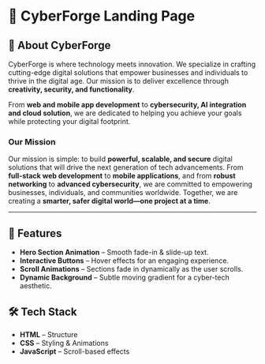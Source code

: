 # 🚀 CyberForge Landing Page

## 🌟 About CyberForge
CyberForge is where technology meets innovation. We specialize in crafting cutting-edge digital solutions that empower businesses and individuals to thrive in the digital age. Our mission is to deliver excellence through **creativity, security, and functionality**.

From **web and mobile app development** to **cybersecurity, AI integration and cloud solution**, we are dedicated to helping you achieve your goals while protecting your digital footprint.

### **Our Mission**
Our mission is simple: to build **powerful, scalable, and secure** digital solutions that will drive the next generation of tech advancements. From **full-stack web development** to **mobile applications**, and from **robust networking** to **advanced cybersecurity**, we are committed to empowering businesses, individuals, and communities worldwide. Together, we are creating a **smarter, safer digital world—one project at a time**.

---

## 🎨 Features
- **Hero Section Animation** – Smooth fade-in & slide-up text.
- **Interactive Buttons** – Hover effects for an engaging experience.
- **Scroll Animations** – Sections fade in dynamically as the user scrolls.
- **Dynamic Background** – Subtle moving gradient for a cyber-tech aesthetic.

## 🛠️ Tech Stack
- **HTML** – Structure
- **CSS** – Styling & Animations
- **JavaScript** – Scroll-based effects
